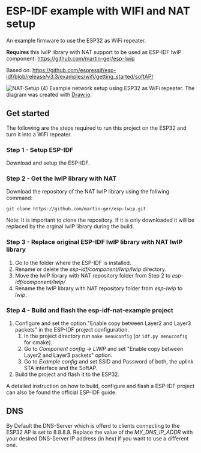 # ESP-IDF example with WIFI and NAT setup

An example firmware to use the ESP32 as WiFi repeater.

**Requires** this lwIP library with NAT support to be used as ESP-IDF lwIP component: https://github.com/martin-ger/esp-lwip

Based on: https://github.com/espressif/esp-idf/blob/release/v3.3/examples/wifi/getting_started/softAP/

![NAT-Setup (4)](https://user-images.githubusercontent.com/6740386/72107648-085e4a80-3332-11ea-95a7-e2269adb37dd.png)
Example network setup using ESP32 as WiFi repeater. The diagram was created with [Draw.io](https://www.draw.io/).
## Get started
The following are the steps required to run this project on the ESP32 and turn it into a WiFi repeater.
### Step 1 - Setup ESP-IDF
Download and setup the ESP-IDF.

### Step 2 - Get the lwIP library with NAT
Download the repository of the NAT lwIP library using the follwing command:

`git clone https://github.com/martin-ger/esp-lwip.git`

Note: It is important to clone the repository. If it is only downloaded it will be replaced by the orginal lwIP library during the build.

### Step 3 - Replace original ESP-IDF lwIP library with NAT lwIP library
1. Go to the folder where the ESP-IDF is installed.
2. Rename or delete the *esp-idf/component/lwip/lwip* directory.
3. Move the lwIP library with NAT repository folder from Step 2 to *esp-idf/component/lwip/*
4. Rename the lwIP library with NAT repository folder from *esp-lwip* to *lwip*.

### Step 4 - Build and flash the esp-idf-nat-example project
1. Configure and set the option "Enable copy between Layer2 and Layer3 packets" in the ESP-IDF project configuration.
    1. In the project directory run `make menuconfig` (or `idf.py menuconfig` for cmake).
    2. Go to *Component config -> LWIP* and set "Enable copy between Layer2 and Layer3 packets" option.
    3. Go to *Example config* and set SSID and Password of both, the uplink STA interface and the SoftAP.
2. Build the project and flash it to the ESP32.

A detailed instruction on how to build, configure and flash a ESP-IDF project can also be found the official ESP-IDF guide.

## DNS
By Default the DNS-Server which is offerd to clients connecting to the ESP32 AP is set to 8.8.8.8.
Replace the value of the *MY_DNS_IP_ADDR* with your desired DNS-Server IP address (in hex) if you want to use a different one.


